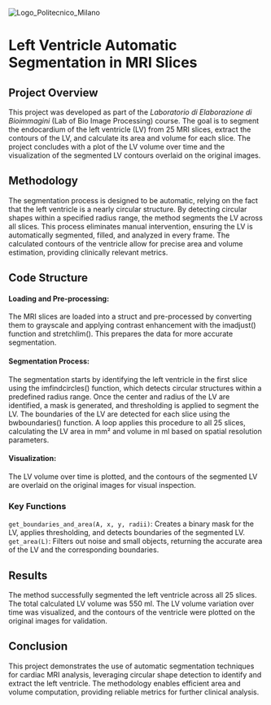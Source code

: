 ![Logo_Politecnico_Milano](https://github.com/user-attachments/assets/c9c89ef7-8a4c-4080-adfa-176c0ad9523d)

# Left Ventricle Automatic Segmentation in MRI Slices
## Project Overview

This project was developed as part of the *Laboratorio di Elaborazione di Bioimmagini* (Lab of Bio Image Processing) course. The goal is to segment the endocardium of the left ventricle (LV) from 25 MRI slices, extract the contours of the LV, and calculate its area and volume for each slice. The project concludes with a plot of the LV volume over time and the visualization of the segmented LV contours overlaid on the original images.


## Methodology

The segmentation process is designed to be automatic, relying on the fact that the left ventricle is a nearly circular structure. By detecting circular shapes within a specified radius range, the method segments the LV across all slices. This process eliminates manual intervention, ensuring the LV is automatically segmented, filled, and analyzed in every frame. The calculated contours of the ventricle allow for precise area and volume estimation, providing clinically relevant metrics.

## Code Structure

#### Loading and Pre-processing:
The MRI slices are loaded into a struct and pre-processed by converting them to grayscale and applying contrast enhancement with the imadjust() function and stretchlim(). This prepares the data for more accurate segmentation.
#### Segmentation Process:
The segmentation starts by identifying the left ventricle in the first slice using the imfindcircles() function, which detects circular structures within a predefined radius range.
Once the center and radius of the LV are identified, a mask is generated, and thresholding is applied to segment the LV. The boundaries of the LV are detected for each slice using the bwboundaries() function.
A loop applies this procedure to all 25 slices, calculating the LV area in mm² and volume in ml based on spatial resolution parameters.
#### Visualization:
The LV volume over time is plotted, and the contours of the segmented LV are overlaid on the original images for visual inspection.

### Key Functions
`get_boundaries_and_area(A, x, y, radii)`: Creates a binary mask for the LV, applies thresholding, and detects boundaries of the segmented LV.
`get_area(L)`: Filters out noise and small objects, returning the accurate area of the LV and the corresponding boundaries.

## Results

The method successfully segmented the left ventricle across all 25 slices.
The total calculated LV volume was 550 ml.
The LV volume variation over time was visualized, and the contours of the ventricle were plotted on the original images for validation.

## Conclusion

This project demonstrates the use of automatic segmentation techniques for cardiac MRI analysis, leveraging circular shape detection to identify and extract the left ventricle. The methodology enables efficient area and volume computation, providing reliable metrics for further clinical analysis.
